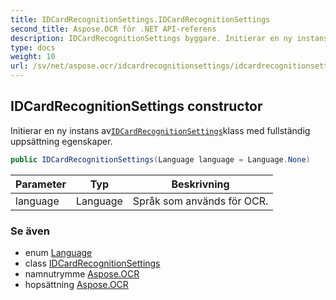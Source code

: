```yaml
---
title: IDCardRecognitionSettings.IDCardRecognitionSettings
second_title: Aspose.OCR för .NET API-referens
description: IDCardRecognitionSettings byggare. Initierar en ny instans avIDCardRecognitionSettingsklass med fullständig uppsättning egenskaper.
type: docs
weight: 10
url: /sv/net/aspose.ocr/idcardrecognitionsettings/idcardrecognitionsettings/
---
```

## IDCardRecognitionSettings constructor

Initierar en ny instans av[`IDCardRecognitionSettings`](../)klass med fullständig uppsättning egenskaper.

```csharp
public IDCardRecognitionSettings(Language language = Language.None)
```

| Parameter | Typ | Beskrivning |
| --- | --- | --- |
| language | Language | Språk som används för OCR. |

### Se även

* enum [Language](../../language/)
* class [IDCardRecognitionSettings](../)
* namnutrymme [Aspose.OCR](../../idcardrecognitionsettings/)
* hopsättning [Aspose.OCR](../../../)


